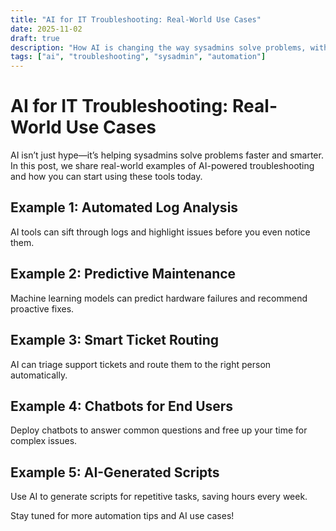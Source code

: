```yaml
---
title: "AI for IT Troubleshooting: Real-World Use Cases"
date: 2025-11-02
draft: true
description: "How AI is changing the way sysadmins solve problems, with practical examples you can use today."
tags: ["ai", "troubleshooting", "sysadmin", "automation"]
---
```


# AI for IT Troubleshooting: Real-World Use Cases

AI isn’t just hype—it’s helping sysadmins solve problems faster and smarter. In this post, we share real-world examples of AI-powered troubleshooting and how you can start using these tools today.

## Example 1: Automated Log Analysis
AI tools can sift through logs and highlight issues before you even notice them.

## Example 2: Predictive Maintenance
Machine learning models can predict hardware failures and recommend proactive fixes.

## Example 3: Smart Ticket Routing
AI can triage support tickets and route them to the right person automatically.

## Example 4: Chatbots for End Users
Deploy chatbots to answer common questions and free up your time for complex issues.

## Example 5: AI-Generated Scripts
Use AI to generate scripts for repetitive tasks, saving hours every week.

Stay tuned for more automation tips and AI use cases!